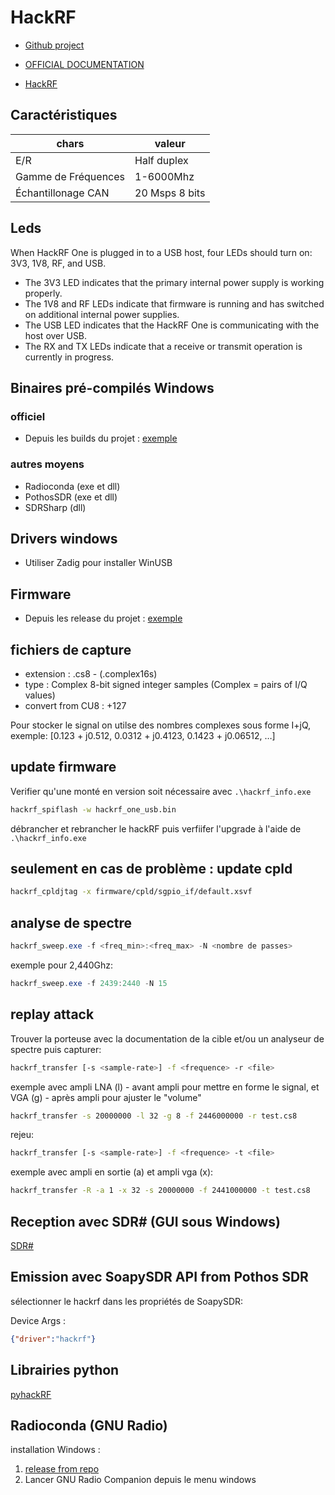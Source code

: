 # HackRF

* [Github project](https://github.com/greatscottgadgets/hackrf)

* [OFFICIAL DOCUMENTATION](https://hackrf.readthedocs.io/en/latest/)

* [HackRF](https://greatscottgadgets.com/hackrf/one/)

## Caractéristiques

| chars | valeur |
|-------|----------|
| E/R | Half duplex |
| Gamme de Fréquences | 1-6000Mhz |
| Échantillonage CAN | 20 Msps 8 bits |


## Leds

When HackRF One is plugged in to a USB host, four LEDs should turn on: 3V3, 1V8, RF, and USB. 
* The 3V3 LED indicates that the primary internal power supply is working properly.
* The 1V8 and RF LEDs indicate that firmware is running and has switched on additional internal power supplies. 
* The USB LED indicates that the HackRF One is communicating with the host over USB.
* The RX and TX LEDs indicate that a receive or transmit operation is currently in progress.

## Binaires pré-compilés Windows

### officiel

* Depuis les builds du projet : [exemple](https://github.com/greatscottgadgets/hackrf/actions/runs/9349835099)

### autres moyens

* Radioconda (exe et dll)
* PothosSDR (exe et dll)
* SDRSharp (dll)

## Drivers windows

* Utiliser Zadig pour installer WinUSB

## Firmware

* Depuis les release du projet : [exemple](https://github.com/greatscottgadgets/hackrf/releases/tag/v2024.02.1)

## fichiers de capture

* extension : .cs8 - (.complex16s) 
* type : Complex 8-bit signed integer samples (Complex = pairs of I/Q values)
* convert from CU8 : +127

Pour stocker le signal on utilse des nombres complexes sous forme I+jQ, exemple: [0.123 + j0.512, 0.0312 + j0.4123, 0.1423 + j0.06512, …]

## update firmware

Verifier qu'une monté en version soit nécessaire avec `.\hackrf_info.exe`

```sh
hackrf_spiflash -w hackrf_one_usb.bin
```

débrancher et rebrancher le hackRF puis verfiifer l'upgrade à l'aide de `.\hackrf_info.exe`

## seulement en cas de problème : update cpld

```sh
hackrf_cpldjtag -x firmware/cpld/sgpio_if/default.xsvf
```

## analyse de spectre

```powershell
hackrf_sweep.exe -f <freq_min>:<freq_max> -N <nombre de passes>
```

exemple pour 2,440Ghz:

```powershell
hackrf_sweep.exe -f 2439:2440 -N 15
```

## replay attack

Trouver la porteuse avec la documentation de la cible et/ou un analyseur de spectre puis capturer:

```sh
hackrf_transfer [-s <sample-rate>] -f <frequence> -r <file>
```

exemple avec ampli LNA (l) - avant ampli pour mettre en forme le signal, et VGA (g) - après ampli pour ajuster le "volume"
```sh
hackrf_transfer -s 20000000 -l 32 -g 8 -f 2446000000 -r test.cs8
```

rejeu:

```sh
hackrf_transfer [-s <sample-rate>] -f <frequence> -t <file>
```

exemple avec ampli en sortie (a) et ampli vga (x):

```sh
hackrf_transfer -R -a 1 -x 32 -s 20000000 -f 2441000000 -t test.cs8
```

## Reception avec SDR# (GUI sous Windows)

[SDR#](https://airspy.com/download/)

## Emission avec SoapySDR API from Pothos SDR

sélectionner le hackrf dans les propriétés de SoapySDR:

Device Args : 
```json
{"driver":"hackrf"}
```

## Librairies python

[pyhackRF](https://github.com/dressel/pyhackrf/tree/master#quick-example)

## Radioconda (GNU Radio)

installation Windows :

1. [release from repo](https://github.com/ryanvolz/radioconda)
2. Lancer GNU Radio Companion depuis le menu windows


